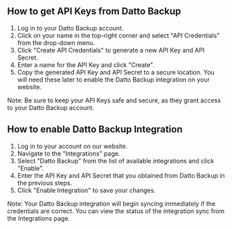 ## How to get API Keys from Datto Backup

1. Log in to your Datto Backup account.
2. Click on your name in the top-right corner and select "API Credentials" from the drop-down menu.
3. Click "Create API Credentials" to generate a new API Key and API Secret.
4. Enter a name for the API Key and click "Create".
5. Copy the generated API Key and API Secret to a secure location. You will need these later to enable the Datto Backup integration on your website.

Note: Be sure to keep your API Keys safe and secure, as they grant access to your Datto Backup account.

## How to enable Datto Backup Integration

1. Log in to your account on our website.
2. Navigate to the "Integrations" page.
3. Select "Datto Backup" from the list of available integrations and click "Enable".
4. Enter the API Key and API Secret that you obtained from Datto Backup in the previous steps.
5. Click "Enable Integration" to save your changes.

Note: Your Datto Backup integration will begin syncing immediately if the credentials are correct. You can view the status of the integration sync from the Integrations page.
